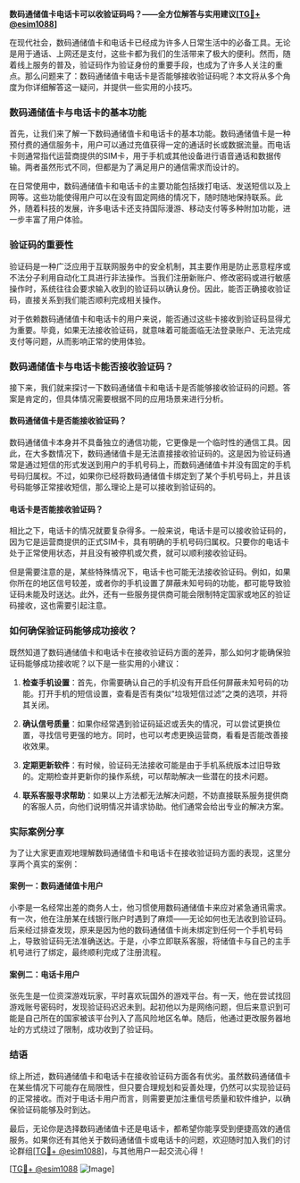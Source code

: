 **数码通储值卡电话卡可以收验证码吗？——全方位解答与实用建议[[TG💪+ @esim1088](https://t.me/s/esim1088)]**

在现代社会，数码通储值卡和电话卡已经成为许多人日常生活中的必备工具。无论是用于通话、上网还是支付，这些卡都为我们的生活带来了极大的便利。然而，随着线上服务的普及，验证码作为验证身份的重要手段，也成为了许多人关注的重点。那么问题来了：数码通储值卡电话卡是否能够接收验证码呢？本文将从多个角度为你详细解答这一疑问，并提供一些实用的小技巧。

### 数码通储值卡与电话卡的基本功能

首先，让我们来了解一下数码通储值卡和电话卡的基本功能。数码通储值卡是一种预付费的通信服务卡，用户可以通过充值获得一定的通话时长或数据流量。而电话卡则通常指代运营商提供的SIM卡，用于手机或其他设备进行语音通话和数据传输。两者虽然形式不同，但都是为了满足用户的通信需求而设计的。

在日常使用中，数码通储值卡和电话卡的主要功能包括拨打电话、发送短信以及上网等。这些功能使得用户可以在没有固定网络的情况下，随时随地保持联系。此外，随着科技的发展，许多电话卡还支持国际漫游、移动支付等多种附加功能，进一步丰富了用户体验。

### 验证码的重要性

验证码是一种广泛应用于互联网服务中的安全机制，其主要作用是防止恶意程序或不法分子利用自动化工具进行非法操作。当我们注册新账户、修改密码或进行敏感操作时，系统往往会要求输入收到的验证码以确认身份。因此，能否正确接收验证码，直接关系到我们能否顺利完成相关操作。

对于依赖数码通储值卡和电话卡的用户来说，能否通过这些卡接收到验证码显得尤为重要。毕竟，如果无法接收验证码，就意味着可能面临无法登录账户、无法完成支付等问题，从而影响正常的使用体验。

### 数码通储值卡与电话卡能否接收验证码？

接下来，我们就来探讨一下数码通储值卡和电话卡是否能够接收验证码的问题。答案是肯定的，但具体情况需要根据不同的应用场景来进行分析。

#### 数码通储值卡是否能接收验证码？

数码通储值卡本身并不具备独立的通信功能，它更像是一个临时性的通信工具。因此，在大多数情况下，数码通储值卡是无法直接接收验证码的。这是因为验证码通常是通过短信的形式发送到用户的手机号码上，而数码通储值卡并没有固定的手机号码归属权。不过，如果你已经将数码通储值卡绑定到了某个手机号码上，并且该号码能够正常接收短信，那么理论上是可以接收到验证码的。

#### 电话卡是否能接收验证码？

相比之下，电话卡的情况就要复杂得多。一般来说，电话卡是可以接收验证码的，因为它是运营商提供的正式SIM卡，具有明确的手机号码归属权。只要你的电话卡处于正常使用状态，并且没有被停机或欠费，就可以顺利接收验证码。

但是需要注意的是，某些特殊情况下，电话卡也可能无法接收验证码。例如，如果你所在的地区信号较差，或者你的手机设置了屏蔽未知号码的功能，都可能导致验证码未能及时送达。此外，还有一些服务提供商可能会限制特定国家或地区的验证码接收，这也需要引起注意。

### 如何确保验证码能够成功接收？

既然知道了数码通储值卡和电话卡在接收验证码方面的差异，那么如何才能确保验证码能够成功接收呢？以下是一些实用的小建议：

1. **检查手机设置**：首先，你需要确认自己的手机没有开启任何屏蔽未知号码的功能。打开手机的短信设置，查看是否有类似“垃圾短信过滤”之类的选项，并将其关闭。

2. **确认信号质量**：如果你经常遇到验证码延迟或丢失的情况，可以尝试更换位置，寻找信号更强的地方。同时，也可以考虑更换运营商，看看是否能改善接收效果。

3. **定期更新软件**：有时候，验证码无法接收可能是由于手机系统版本过旧导致的。定期检查并更新你的操作系统，可以帮助解决一些潜在的技术问题。

4. **联系客服寻求帮助**：如果以上方法都无法解决问题，不妨直接联系服务提供商的客服人员，向他们说明情况并请求协助。他们通常会给出专业的解决方案。

### 实际案例分享

为了让大家更直观地理解数码通储值卡和电话卡在接收验证码方面的表现，这里分享两个真实的案例：

#### 案例一：数码通储值卡用户

小李是一名经常出差的商务人士，他习惯使用数码通储值卡来应对紧急通讯需求。有一次，他在注册某在线银行账户时遇到了麻烦——无论如何也无法收到验证码。后来经过排查发现，原来是因为他的数码通储值卡尚未绑定到任何一个手机号码上，导致验证码无法准确送达。于是，小李立即联系客服，将储值卡与自己的主手机号进行了绑定，最终顺利完成了注册流程。

#### 案例二：电话卡用户

张先生是一位资深游戏玩家，平时喜欢玩国外的游戏平台。有一天，他在尝试找回游戏账号密码时，发现验证码迟迟未到。起初他以为是网络问题，但后来意识到可能是自己所在的国家被该平台列入了高风险地区名单。随后，他通过更改服务器地址的方式绕过了限制，成功收到了验证码。

### 结语

综上所述，数码通储值卡和电话卡在接收验证码方面各有优劣。虽然数码通储值卡在某些情况下可能存在局限性，但只要合理规划和妥善处理，仍然可以实现验证码的正常接收。而对于电话卡用户而言，则需要更加注重信号质量和软件维护，以确保验证码能够及时到达。

最后，无论你是选择数码通储值卡还是电话卡，都希望你能享受到便捷高效的通信服务。如果你还有其他关于数码通储值卡或电话卡的问题，欢迎随时加入我们的讨论群组[[TG💪+ @esim1088](https://t.me/s/esim1088)]，与其他用户一起交流心得！

[[TG💪+ @esim1088](https://t.me/s/esim1088) ![Image](https://i.postimg.cc/4NQfJmqS/Snipaste-2025-05-13-00-14-12.png)]